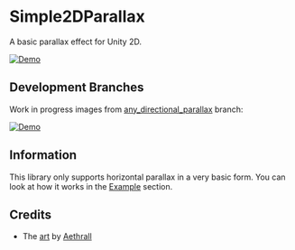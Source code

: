 # Simple2DParallax
A basic parallax effect for Unity 2D.

[![Demo](https://i.imgur.com/mgZj8sH.gif)](https://youtu.be/Im8eCi0pSss)

## Development Branches

Work in progress images from [any_directional_parallax](https://github.com/m039/Simple2DParallax/tree/feature/any_directional_parallax) branch:

[![Demo](https://imgur.com/jS60s7B.gif)](https://youtu.be/WxxbykM_DyA)

## Information
This library only supports horizontal parallax in a very basic form. You can look at how it works in the [Example](Assets/Simple2DParallax/Scripts/Example) section.
## Credits
* The [art](https://aethrall.itch.io/demon-woods-parallax-background) by [Aethrall](https://twitter.com/Aethrall)
